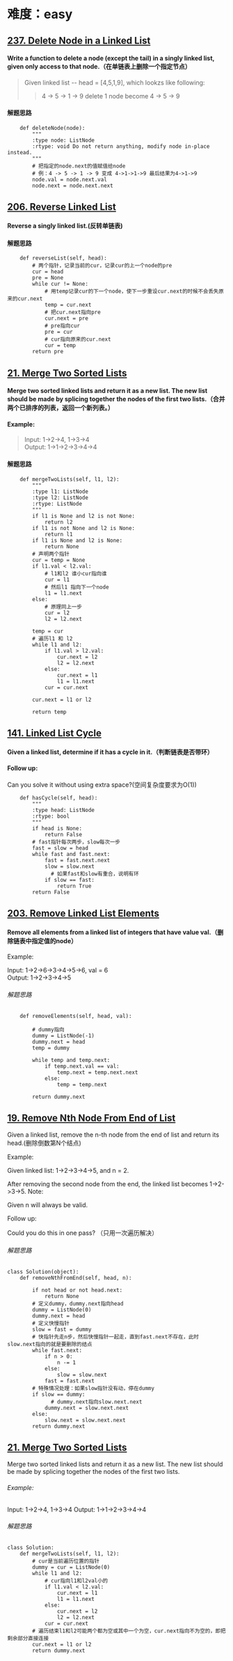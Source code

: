 # 难度：easy

##  [237. Delete Node in a Linked List](https://leetcode.com/problems/delete-node-in-a-linked-list/description/)

#### Write a function to delete a node (except the tail) in a singly linked list, given only access to that node.（在单链表上删除一个指定节点）
> Given linked list -- head = [4,5,1,9], which lookzs like following:
>> 4 -> 5 -> 1 -> 9  delete 1 node become  4 -> 5 -> 9

#### 解题思路
```
    def deleteNode(node):
        """
        :type node: ListNode
        :rtype: void Do not return anything, modify node in-place instead.
        """
        # 把指定的node.next的值赋值给node
        # 例：4 -> 5 -> 1 -> 9 变成 4->1->1->9 最后结果为4->1->9
        node.val = node.next.val
        node.next = node.next.next
```

## [206. Reverse Linked List](https://leetcode.com/problems/reverse-linked-list/description/)

#### Reverse a singly linked list.(反转单链表)

#### 解题思路
```
    def reverseList(self, head):
        # 两个指针，记录当前的cur，记录cur的上一个node的pre
        cur = head
        pre = None
        while cur != None:
            # 用temp记录cur的下一个node，使下一步重设cur.next的时候不会丢失原来的cur.next
            temp = cur.next
            # 把cur.next指向pre
            cur.next = pre
            # pre指向cur
            pre = cur
            # cur指向原来的cur.next
            cur = temp
        return pre
```

## [21. Merge Two Sorted Lists](https://leetcode.com/problems/merge-two-sorted-lists/description/) 

#### Merge two sorted linked lists and return it as a new list. The new list should be made by splicing together the nodes of the first two lists.（合并两个已排序的列表，返回一个新列表。）

#### Example:

> Input: 1->2->4, 1->3->4 <br>
> Output: 1->1->2->3->4->4

#### 解题思路
```
    def mergeTwoLists(self, l1, l2):
        """
        :type l1: ListNode
        :type l2: ListNode
        :rtype: ListNode
        """
        if l1 is None and l2 is not None:
            return l2
        if l1 is not None and l2 is None:
            return l1
        if l1 is None and l2 is None:
            return None
        # 声明两个指针
        cur = temp = None
        if l1.val < l2.val:
            # l1和l2 谁小cur指向谁
            cur = l1
            # 然后l1 指向下一个node
            l1 = l1.next
        else:
            # 原理同上一步
            cur = l2
            l2 = l2.next

        temp = cur
        # 遍历l1 和 l2
        while l1 and l2:
            if l1.val > l2.val:
                cur.next = l2
                l2 = l2.next
            else:
                cur.next = l1
                l1 = l1.next
            cur = cur.next
            
        cur.next = l1 or l2
            
        return temp
```

## [141. Linked List Cycle](https://leetcode.com/problems/linked-list-cycle/description/)

#### Given a linked list, determine if it has a cycle in it.（判断链表是否带环）

#### Follow up:
Can you solve it without using extra space?(空间复杂度要求为O(1))

```
	def hasCycle(self, head):
        """
        :type head: ListNode
        :rtype: bool
        """
        if head is None:
            return False
        # fast指针每次两步，slow每次一步
        fast = slow = head
        while fast and fast.next:
            fast = fast.next.next
            slow = slow.next
        	  # 如果fast和slow有重合，说明有环
            if slow == fast:
                return True
        return False
```

## [203. Remove Linked List Elements](https://leetcode.com/problems/remove-linked-list-elements/description/)

#### Remove all elements from a linked list of integers that have value val.（删除链表中指定值的node）

Example:

Input:  1->2->6->3->4->5->6, val = 6  
Output: 1->2->3->4->5

###### 解题思路
```
	def removeElements(self, head, val):
        
        # dummy指向
        dummy = ListNode(-1)
        dummy.next = head
        temp = dummy
        
        while temp and temp.next:
            if temp.next.val == val:
                temp.next = temp.next.next
            else:
                temp = temp.next
            
        return dummy.next
```

## [19. Remove Nth Node From End of List](https://leetcode.com/problems/remove-nth-node-from-end-of-list/description/)

Given a linked list, remove the n-th node from the end of list and return its head.(删除倒数第N个结点)

Example:

Given linked list: 1->2->3->4->5, and n = 2.

After removing the second node from the end, the linked list becomes 1->2->3->5.
Note:

Given n will always be valid.

Follow up:

Could you do this in one pass? （只用一次遍历解决）

###### 解题思路
```
class Solution(object):
    def removeNthFromEnd(self, head, n):
       
        if not head or not head.next:
            return None
        # 定义dummy，dummy.next指向head    
        dummy = ListNode(0)
        dummy.next = head
        # 定义快慢指针
        slow = fast = dummy
        # 快指针先走n步，然后快慢指针一起走，直到fast.next不存在，此时slow.next指向的就是要删除的结点
        while fast.next:
            if n > 0:
                n -= 1
            else:
                slow = slow.next
            fast = fast.next
        # 特殊情况处理：如果slow指针没有动，停在dummy
        if slow == dummy:
        	  # dummy.next指向slow.next.next
            dummy.next = slow.next.next
        else:
            slow.next = slow.next.next
        return dummy.next
```

## [21. Merge Two Sorted Lists](https://leetcode.com/problems/merge-two-sorted-lists/description/)

Merge two sorted linked lists and return it as a new list. The new list should be made by splicing together the nodes of the first two lists.

###### Example:

Input: 1->2->4, 1->3->4
Output: 1->1->2->3->4->4

###### 解题思路
```
class Solution:
    def mergeTwoLists(self, l1, l2):
        # cur是当前遍历位置的指针
        dummy = cur = ListNode(0)
        while l1 and l2:
			# cur指向l1和l2val小的
            if l1.val < l2.val:
                cur.next = l1
                l1 = l1.next
            else:
                cur.next = l2
                l2 = l2.next
            cur = cur.next
        # 遍历结束l1和l2可能两个都为空或其中一个为空，cur.next指向不为空的，即把剩余部分直接连接
        cur.next = l1 or l2
        return dummy.next
```